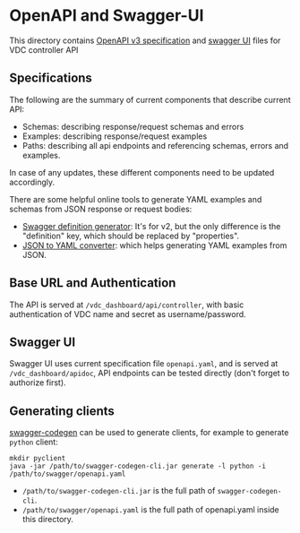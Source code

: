 # OpenAPI and Swagger-UI

This directory contains [OpenAPI v3 specification](https://swagger.io/docs/specification/about/) and [swagger UI](https://github.com/swagger-api/swagger-ui) files for VDC controller API

## Specifications

The following are the summary of current components that describe current API:

- Schemas: describing response/request schemas and errors
- Examples: describing response/request examples
- Paths: describing all api endpoints and referencing schemas, errors and examples.

In case of any updates, these different components need to be updated accordingly.

There are some helpful online tools to generate YAML examples and schemas from JSON response or request bodies:

* [Swagger definition generator](https://roger13.github.io/SwagDefGen/): It's for v2, but the only difference is the "definition" key, which should be replaced by "properties".
* [JSON to YAML converter](https://codebeautify.org/json-to-yaml): which helps generating YAML examples from JSON.

## Base URL and Authentication

The API is served at `/vdc_dashboard/api/controller`, with basic authentication of VDC name and secret as username/password.

## Swagger UI

Swagger UI uses current specification file `openapi.yaml`, and is served at `/vdc_dashboard/apidoc`, API endpoints can be tested directly (don't forget to authorize first).

## Generating clients

[swagger-codegen](https://github.com/swagger-api/swagger-codegen) can be used to generate clients, for example to generate `python` client:

```
mkdir pyclient
java -jar /path/to/swagger-codegen-cli.jar generate -l python -i /path/to/swagger/openapi.yaml
```

* `/path/to/swagger-codegen-cli.jar` is the full path of `swagger-codegen-cli`.
* `/path/to/swagger/openapi.yaml` is the full path of openapi.yaml inside this directory.
